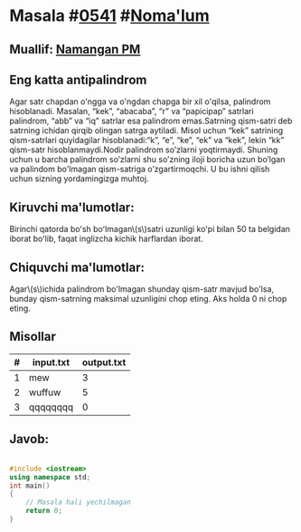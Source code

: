 
<h1>Masala #<a href="https://robocontest.uz/tasks/0541">0541</a> #<a href="https://robocontest.uz/tasks?category=1">Noma'lum</a></h1>
<h2> Muallif: <a href="https://robocontest.uz/profile/namanganpm">Namangan PM</a></h2>
<h2>Eng katta antipalindrom</h2>
<p>Agar satr chapdan o'ngga va o'ngdan chapga bir xil o'qilsa, palindrom hisoblanadi. Masalan, “kek”, “abacaba”, “r” va “papicipap” satrlari palindrom, “abb” va “iq” satrlar esa palindrom emas.Satrning qism-satri deb satrning ichidan qirqib olingan satrga aytiladi. Misol uchun “kek” satrining qism-satrlari quyidagilar hisoblanadi:“k”, “e”, “ke”, “ek” va “kek”, lekin “kk” qism-satr hisoblanmaydi.Nodir palindrom so’zlarni yoqtirmaydi. Shuning uchun u barcha palindrom so’zlarni shu so’zning iloji boricha uzun bo’lgan va palindom bo'lmagan qism-satriga o’zgartirmoqchi. U bu ishni qilish uchun sizning yordamingizga muhtoj.</p>
<h2>Kiruvchi ma'lumotlar:</h2>
<p>Birinchi qatorda boʻsh boʻlmagan\(s\)satri uzunligi koʻpi bilan 50 ta belgidan iborat boʻlib, faqat inglizcha kichik harflardan iborat.</p>
<h2>Chiquvchi ma'lumotlar:</h2>
<p>Agar\(s\)ichida palindrom bo'lmagan shunday qism-satr mavjud bo'lsa, bunday qism-satrning maksimal uzunligini chop eting. Aks holda 0 ni chop eting.</p>
<h2>Misollar</h2>
<table>
    <thead>
        <tr>
            <th>#</th>
            <th>input.txt</th>
            <th>output.txt</th>
        </tr>
    </thead>
    <tbody>
            <tr>
                <td>1</td>
                <td>mew</td>
                <td>3</td>
            </tr>
            <tr>
                <td>2</td>
                <td>wuffuw</td>
                <td>5</td>
            </tr>
            <tr>
                <td>3</td>
                <td>qqqqqqqq</td>
                <td>0</td>
            </tr>
    </tbody>
    </table>
    
<h2>Javob:</h2>

######
```cpp
#include <iostream>
using namespace std;
int main()
{
    // Masala hali yechilmagan
    return 0;
}
```
